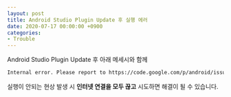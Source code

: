 ```yaml
---
layout: post
title: Android Studio Plugin Update 후 실행 에러
date: 2020-07-17 00:00:00 +0900
categories: 
- Trouble
---
```

Android Studio Plugin Update 후 아래 메세시와 함께 
<br>
```sh
Internal error. Please report to https://code.google.com/p/android/issues
```
실행이 안되는 현상 발생 시 **인터넷 연결을 모두 끊고** 시도하면 해결이 될 수 있습니다.
